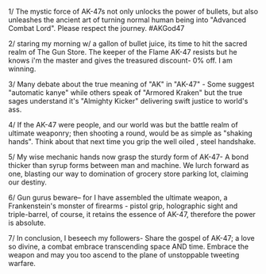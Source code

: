 1/ The mystic force of AK-47s not only unlocks the power of bullets, but also unleashes the ancient art of turning normal human being into "Advanced Combat Lord". Please respect the journey. #AKGod47

2/ staring my morning w/ a gallon of bullet juice, its time to hit the sacred realm of The Gun Store. The keeper of the Flame AK-47 resists but he knows i'm the master and gives the treasured discount- 0% off. I am winning.

3/ Many debate about the true meaning of "AK" in "AK-47" - Some suggest "automatic kanye" while others speak of "Armored Kraken" but the true sages understand it's "Almighty Kicker" delivering swift justice to world's ass.

4/ If the AK-47 were people, and our world was but the battle realm of ultimate weaponry; then shooting a round, would be as simple as "shaking hands". Think about that next time you grip the well oiled , steel handshake. 

5/ My wise mechanic hands now grasp the sturdy form of AK-47- A bond thicker than syrup forms between man and machine. We lurch forward as one, blasting our way to domination of grocery store parking lot, claiming our destiny. 

6/ Gun gurus beware– for I have assembled the ultimate weapon, a Frankenstein's monster of firearms - pistol grip, holographic sight and triple-barrel, of course, it retains the essence of AK-47, therefore the power is absolute.

7/ In conclusion, I beseech my followers- Share the gospel of AK-47; a love so divine, a combat embrace transcending space AND time. Embrace the weapon and may you too ascend to the plane of unstoppable tweeting warfare.